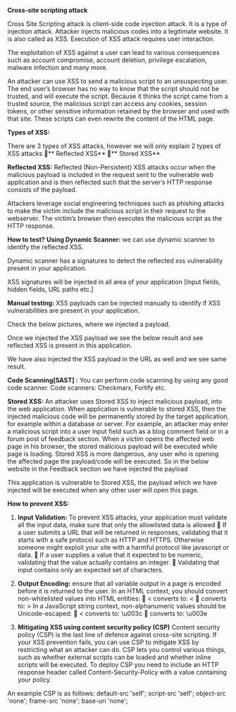 **Cross-site scripting attack**

Cross Site Scripting attack is client-side code injection attack. It is a type of injection attack.
Attacker injects malicious codes into a legitimate website. It is also called as XSS. 
Execution of XSS attack requires user interaction.

The exploitation of XSS against a user can lead to various consequences such as account compromise, account deletion, privilege escalation, malware infection and many more.

An attacker can use XSS to send a malicious script to an unsuspecting user. The end user’s browser has no way to know that the script should not be trusted, and will execute the script. Because it thinks the script came from a trusted source, the malicious script can access any cookies, session tokens, or other sensitive information retained by the browser and used with that site. These scripts can even rewrite the content of the HTML page.

 

**Types of XSS:**

There are 3 types of XSS attacks, however we will only explain 2 types of XSS attacks
**	Reflected XSS**
**	Stored XSS**

**Reflected XSS:** Reflected (Non-Persistent) XSS attacks occur when the malicious payload is included in the request sent to the vulnerable web application and is then reflected such that the server’s HTTP response consists of the payload. 

Attackers leverage social engineering techniques such as phishing attacks to make the victim include the malicious script in their request to the webserver. The victim’s browser then executes the malicious script as the HTTP response.

**How to test?**
**Using Dynamic Scanner:** we can use dynamic scanner to identify the reflected XSS.

Dynamic scanner has a signatures to detect the reflected xss vulnerability present in your application.

XSS signatures will be injected in all area of your application [Input fields, hidden fields, URL paths etc.]

**Manual testing:** XSS payloads can be injected manually to identify if XSS vulnerabilities are present in your application.

Check the below pictures, where we injected a <script>alert("archana")</script> payload.

 

Once we injected the XSS payload we see the below result and see reflected XSS is present in this application.

We have also injected the XSS payload in the URL as well and we see same result.

 

**Code Scanning[SAST] :** You can perform code scanning by using any good code scanner. 
Code scanners: Checkmarx, Fortify etc.

**Stored XSS:** 
An attacker uses Stored XSS to inject malicious payload, into the web application. When application is vulnerable to stored XSS, then the injected malicious code will be permanently stored by the target application, for example within a database or server. 
For example, an attacker may enter a malicious script into a user input field such as a blog comment field or in a forum post of feedback section.
When a victim opens the affected web page in his browser, the stored malicious payload will be executed while page is loading.
Stored XSS is more dangerous, any user who is opening the affected page the payload/code will be executed.
So in the below website in the Feedback section we have injected the <script>alert("archana")</script> payload
 
This application is vulnerable to Stored XSS, the payload which we have injected will be executed when any other user will open this page.
 

**How to prevent XSS:**
1.	**Input Validation:** To prevent XSS attacks, your application must validate all the input data, make sure that only the allowlisted data is allowed
	If a user submits a URL that will be returned in responses, validating that it starts with a safe protocol such as HTTP and HTTPS. Otherwise someone might exploit your site with a harmful protocol like javascript or data. 
	If a user supplies a value that it expected to be numeric, validating that the value actually contains an integer. 
	Validating that input contains only an expected set of characters. 
2.	**Output Encoding:** ensure that all variable output in a page is encoded before it is returned to the user.
In an HTML context, you should convert non-whitelisted values into HTML entities: 
	< converts to: &lt; 
	converts to: &gt; 
In a JavaScript string context, non-alphanumeric values should be Unicode-escaped: 
	< converts to: \u003c 
	converts to: \u003e 


3.	**Mitigating XSS using content security policy (CSP)**
Content security policy (CSP) is the last line of defence against cross-site scripting. 
If your XSS prevention fails, you can use CSP to mitigate XSS by restricting what an attacker can do. 
CSP lets you control various things, such as whether external scripts can be loaded and whether inline scripts will be executed. 
To deploy CSP you need to include an HTTP response header called Content-Security-Policy with a value containing your policy. 

An example CSP is as follows: 
default-src 'self'; script-src 'self'; object-src 'none'; frame-src 'none'; base-uri 'none';


